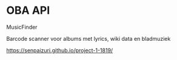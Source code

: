 # OBA API

MusicFinder

Barcode scanner voor albums met lyrics, wiki data en bladmuziek

https://senpaizuri.github.io/project-1-1819/




